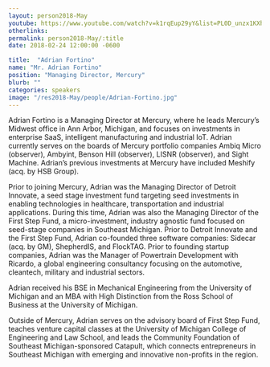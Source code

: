 ```yaml
---
layout: person2018-May
youtube: https://www.youtube.com/watch?v=k1rqEup29yY&list=PL0D_unzx1KXhvrIzPl1j0mrihgq44nGOh&index=14&t=16s
otherlinks: 
permalink: person2018-May/:title
date: 2018-02-24 12:00:00 -0600

title:  "Adrian Fortino"
name: "Mr. Adrian Fortino"
position: "Managing Director, Mercury"
blurb: ""
categories: speakers
image: "/res2018-May/people/Adrian-Fortino.jpg"
---
```


Adrian Fortino is a Managing Director at Mercury, where he leads Mercury’s Midwest office in Ann Arbor, Michigan, and focuses on investments in enterprise SaaS, intelligent manufacturing and industrial IoT. Adrian currently serves on the boards of Mercury portfolio companies Ambiq Micro (observer), Ambyint, Benson Hill (observer), LISNR (observer), and Sight Machine. Adrian’s previous investments at Mercury have included Meshify (acq. by HSB Group).

Prior to joining Mercury, Adrian was the Managing Director of Detroit Innovate, a seed stage investment fund targeting seed investments in enabling technologies in healthcare, transportation and industrial applications. During this time, Adrian was also the Managing Director of the First Step Fund, a micro-investment, industry agnostic fund focused on seed-stage companies in Southeast Michigan. Prior to Detroit Innovate and the First Step Fund, Adrian co-founded three software companies: Sidecar (acq. by GM), ShepherdIS, and FlockTAG. Prior to founding startup companies, Adrian was the Manager of Powertrain Development with Ricardo, a global engineering consultancy focusing on the automotive, cleantech, military and industrial sectors.

Adrian received his BSE in Mechanical Engineering from the University of Michigan and an MBA with High Distinction from the Ross School of Business at the University of Michigan.

Outside of Mercury, Adrian serves on the advisory board of First Step Fund, teaches venture capital classes at the University of Michigan College of Engineering and Law School, and leads the Community Foundation of Southeast Michigan-sponsored Catapult, which connects entrepreneurs in Southeast Michigan with emerging and innovative non-profits in the region.
